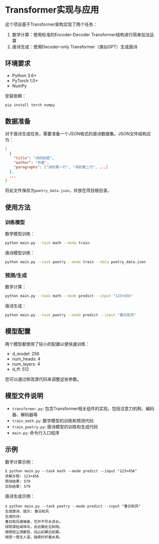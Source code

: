 # Transformer实现与应用

这个项目基于Transformer架构实现了两个任务：
1. 数学计算：使用标准的Encoder-Decoder Transformer结构进行简单加法运算
2. 唐诗生成：使用Decoder-only Transformer（类似GPT）生成唐诗

## 环境要求

- Python 3.6+
- PyTorch 1.0+
- NumPy

安装依赖：
```bash
pip install torch numpy
```

## 数据准备

对于唐诗生成任务，需要准备一个JSON格式的唐诗数据集。JSON文件结构应为：
```json
[
  {
    "title": "诗的标题",
    "author": "作者",
    "paragraphs": ["诗的第一行", "诗的第二行", ...]
  },
  ...
]
```

将此文件保存为`poetry_data.json`，并放在项目根目录。

## 使用方法

### 训练模型

数学模型训练：
```bash
python main.py --task math --mode train
```

唐诗模型训练：
```bash
python main.py --task poetry --mode train --data poetry_data.json
```

### 预测/生成

数学计算：
```bash
python main.py --task math --mode predict --input "123+456"
```

唐诗生成：
```bash
python main.py --task poetry --mode predict --input "春日和风"
```

## 模型配置

两个模型都使用了较小的配置以便快速训练：
- d_model: 256
- num_heads: 4
- num_layers: 4
- d_ff: 512

您可以通过修改源代码来调整这些参数。

## 模型文件说明

- `transformer.py`: 包含Transformer相关组件的实现，包括注意力机制、编码器、解码器等
- `train_math.py`: 数学模型的训练和预测代码
- `train_poetry.py`: 唐诗模型的训练和生成代码
- `main.py`: 命令行入口程序

## 示例

数学计算示例：
```
$ python main.py --task math --mode predict --input "123+456"
求解方程: 123+456
预测结果: 579
实际结果: 579
```

唐诗生成示例：
```
$ python main.py --task poetry --mode predict --input "春日和风"
生成唐诗，提示: 春日和风
生成的诗:
春日和风满袖香，花开不尽水流长。
绿阴深处闻啼鸟，白云飘处见斜阳。
细雨轻尘洒碧苔，远山如黛近如黛。
相思一夜无人语，独倚栏杆看水来。
``` 
